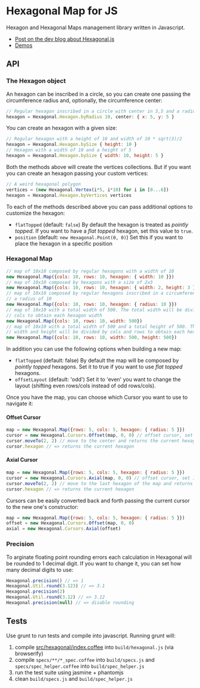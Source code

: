 # Hexagonal Map for JS

Hexagon and Hexagonal Maps management library written in Javascript.

- [Post on the dev blog about Hexagonal.js](http://dev.mikamai.com/post/93312455794/web-procedural-map-generation-part-3)
- [Demos](http://mikamai.github.io/hexagonal.js/demo.html)

## API

### The Hexagon object

An hexagon can be inscribed in a circle, so you can create one passing the
circumference radius and, optionally, the circumference center:

```javascript
// Regular hexagon inscribed in a circle with center in 5,5 and a radius of 10
hexagon = Hexagonal.Hexagon.byRadius 10, center: { x: 5, y: 5 }
```

You can create an hexagon with a given size:

```javascript
// Regular hexagon with a height of 10 and width of 10 * sqrt(3)/2
hexagon = Hexagonal.Hexagon.bySize { height: 10 }
// Hexagon with a width of 10 and a height of 5
hexagon = Hexagonal.Hexagon.bySize { width: 10, height: 5 }
```

Both the methods above will create the vertices collections.
But if you want you can create an hexagon passing your custom vertices:

```javascript
// A weird hexagonal polygon
vertices = (new Hexagonal.Vertex(i*5, i*10) for i in [0...6])
hexagon = Hexagonal.Hexagon.byVertices vertices
```

To each of the methods described above you can pass additional options to customize the hexagon:

- `flatTopped` (default: `false`) By default the hexagon is treated as _pointly topped_. If you want to have a _flat topped_ hexagon, set this value to `true`.
- `position` (default: `new Hexagonal.Point(0, 0)`) Set this if you want to place the hexagon in a specific position

### Hexagonal Map

```javascript
// map of 10x10 composed by regular hexagons with a width of 10
new Hexagonal.Map({cols: 10, rows: 10, hexagon: { width: 10 }})
// map of 10x10 composed by hexagons with a size of 2x3
new Hexagonal.Map({cols: 10, rows: 10, hexagon: { width: 2, height: 3 }})
// map of 10x10 composed by regular hexagons inscribed in a circumference with
// a radius of 10
new Hexagonal.Map({cols: 10, rows: 10, hexagon: { radius: 10 }})
// map of 10x10 with a total width of 500. The total width will be divided by
// cols to obtain each hexagon width
new Hexagonal.Map({cols: 10, rows: 10, width: 500})
// map of 10x10 with a total width of 500 and a total height of 500. The total
// width and height will be divided by cols and rows to obtain each hexagon size
new Hexagonal.Map({cols: 10, rows: 10, width: 500, height: 500})
```

In addition you can use the following options when building a new map:

- `flatTopped` (default: false) By default the map will be composed by _pointly topped_ hexagons. Set it to true if you want to use _flat topped_ hexagons.
- `offsetLayout` (default: 'odd') Set it to 'even' you want to change the layout (shifting even rows/cols instead of odd rows/cols).

Once you have the map, you can choose which Cursor you want to use to navigate it:

#### Offset Cursor

```javascript
map = new Hexagonal.Map({rows: 5, cols: 5, hexagon: { radius: 5 }})
cursor = new Hexagonal.Cursors.Offset(map, 0, 0) // offset cursor, set in 0,0 (first hexagon)
cursor.moveTo(2, 2) // move to the center and returns the current hexagon
cursor.hexagon // => returns the current hexagon
```

#### Axial Cursor

```javascript
map = new Hexagonal.Map({rows: 5, cols: 5, hexagon: { radius: 5 }})
cursor = new Hexagonal.Cursors.Axial(map, 0, 0) // offset cursor, set in 0,0 (map center)
cursor.moveTo(2, 2) // move to the last hexagon of the map and returns the current hexagon
cursor.hexagon // => returns the current hexagon
```

<!-- #### Cube Cursor

```javascript
map = new Hexagonal.Map({rows: 5, cols: 5, hexagon: { radius: 5 }})
cursor = new Hexagonal.Cursors.Cube(map, 0, 0, 0) // offset cursor, set in 0,0,0 (map center)
cursor.moveTo(2, -4, 2) // move to the last hexagon of the map and returns the current hexagon
cursor.hexagon // => returns the current hexagon
``` -->

Cursors can be easily converted back and forth passing the current cursor to the new one's constructor:

```javascript
map = new Hexagonal.Map({rows: 5, cols: 5, hexagon: { radius: 5 }})
offset = new Hexagonal.Cursors.Offset(map, 0, 0)
axial = new Hexagonal.Cursors.Axial(offset)
```

### Precision

To arginate floating point rounding errors each calculation in Hexagonal will be
rounded to 1 decimal digit. If you want to change it, you can set how many decimal
digits to use:

```javascript
Hexagonal.precision() // => 1
Hexagonal.Util.round(3.123) // => 3.1
Hexagonal.precision(2)
Hexagonal.Util.round(3.12) // => 3.12
Hexagonal.precision(null) // => disable rounding
```

## Tests

Use grunt to run tests and compile into javascript. Running grunt will:

1. compile [src/hexagonal/index.coffee](src/hexagonal/index.coffee) into `build/hexagonal.js` (via browserify)
2. compile `specs/**/*_spec.coffee` into `build/specs.js` and `specs/spec_helper.coffee` into `build/spec_helper.js`
3. run the test suite using jasmine + phantomjs
4. clean `build/specs.js` and `build/spec_helper.js`
